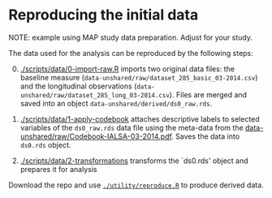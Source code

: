 Reproducing the initial data
===
NOTE: example using MAP study data preparation. Adjust for your study. 

The data used for the analysis can be reproduced by the following steps:


0. [./scripts/data/0-import-raw.R](https://github.com/IALSA/MAP/blob/master/scripts/data/0-import-raw.R) imports two original data files: the baseline measure (`data-unshared/raw/dataset_285_basic_03-2014.csv`)  and the longitudinal observations (`data-unshared/raw/dataset_285_long_03-2014.csv`).  Files are merged and saved into an object `data-unshared/derived/ds0_raw.rds`.

1. [./scripts/data/1-apply-codebook](https://github.com/IALSA/MAP/blob/master/scripts/data/1-apply-codebook.R) attaches descriptive labels to selected variables of the `ds0_raw.rds` data file using the meta-data from the [data-unshared/raw/Codebook-IALSA-03-2014.pdf](). Saves the data into `ds0.rds`  object. 

2. [./scripts/data/2-transformations](https://github.com/IALSA/MAP/blob/master/scripts/data/2-transformations.R) transforms the `ds0.rds' object and prepares it for analysis


Download the repo and use [`./utility/reproduce.R`](https://github.com/IALSA/MAP/blob/master/utility/reproduce.R) to produce derived data.


